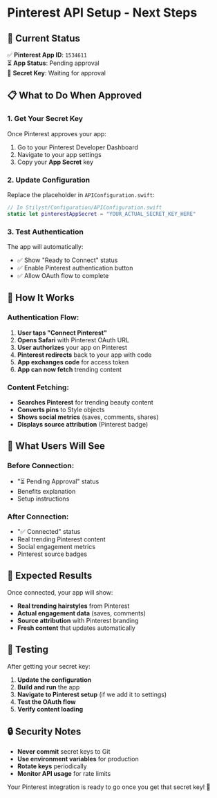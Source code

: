 # Pinterest API Setup - Next Steps

## 🎯 Current Status
✅ **Pinterest App ID**: `1534611`  
⏳ **App Status**: Pending approval  
🔑 **Secret Key**: Waiting for approval  

## 📋 What to Do When Approved

### 1. Get Your Secret Key
Once Pinterest approves your app:
1. Go to your Pinterest Developer Dashboard
2. Navigate to your app settings
3. Copy your **App Secret** key

### 2. Update Configuration
Replace the placeholder in `APIConfiguration.swift`:

```swift
// In Stilyst/Configuration/APIConfiguration.swift
static let pinterestAppSecret = "YOUR_ACTUAL_SECRET_KEY_HERE"
```

### 3. Test Authentication
The app will automatically:
- ✅ Show "Ready to Connect" status
- ✅ Enable Pinterest authentication button
- ✅ Allow OAuth flow to complete

## 🔧 How It Works

### Authentication Flow:
1. **User taps "Connect Pinterest"**
2. **Opens Safari** with Pinterest OAuth URL
3. **User authorizes** your app on Pinterest
4. **Pinterest redirects** back to your app with code
5. **App exchanges code** for access token
6. **App can now fetch** trending content

### Content Fetching:
- **Searches Pinterest** for trending beauty content
- **Converts pins** to Style objects
- **Shows social metrics** (saves, comments, shares)
- **Displays source attribution** (Pinterest badge)

## 🎨 What Users Will See

### Before Connection:
- "⏳ Pending Approval" status
- Benefits explanation
- Setup instructions

### After Connection:
- "✅ Connected" status
- Real trending Pinterest content
- Social engagement metrics
- Pinterest source badges

## 🚀 Expected Results

Once connected, your app will show:
- **Real trending hairstyles** from Pinterest
- **Actual engagement data** (saves, comments)
- **Source attribution** with Pinterest branding
- **Fresh content** that updates automatically

## 📱 Testing

After getting your secret key:
1. **Update the configuration**
2. **Build and run** the app
3. **Navigate to Pinterest setup** (if we add it to settings)
4. **Test the OAuth flow**
5. **Verify content loading**

## 🔒 Security Notes

- **Never commit** secret keys to Git
- **Use environment variables** for production
- **Rotate keys** periodically
- **Monitor API usage** for rate limits

Your Pinterest integration is ready to go once you get that secret key! 🎉
